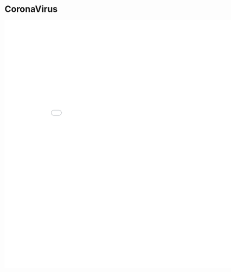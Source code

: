 # CoronaVirus

<iframe width="900" height="800" frameborder="0" scrolling="no" src="//plotly.com/~mosakbary/12.embed"></iframe>
